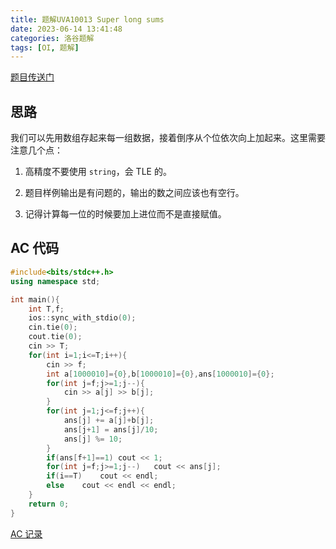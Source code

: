 ```yaml
---
title: 题解UVA10013 Super long sums
date: 2023-06-14 13:41:48
categories: 洛谷题解
tags: [OI, 题解]
---
```

[题目传送门](https://www.luogu.com.cn/problem/UVA10013)

## 思路

我们可以先用数组存起来每一组数据，接着倒序从个位依次向上加起来。这里需要注意几个点：

1. 高精度不要使用 `string`，会 TLE 的。

2. 题目样例输出是有问题的，输出的数之间应该也有空行。

3. 记得计算每一位的时候要加上进位而不是直接赋值。

## AC 代码

```cpp
#include<bits/stdc++.h>
using namespace std;

int main(){
    int T,f;
    ios::sync_with_stdio(0);
    cin.tie(0);
    cout.tie(0);
    cin >> T;
    for(int i=1;i<=T;i++){
        cin >> f;
        int a[1000010]={0},b[1000010]={0},ans[1000010]={0};
        for(int j=f;j>=1;j--){
            cin >> a[j] >> b[j];
        }
        for(int j=1;j<=f;j++){
            ans[j] += a[j]+b[j];
            ans[j+1] = ans[j]/10;
            ans[j] %= 10;
        }
        if(ans[f+1]==1) cout << 1;
        for(int j=f;j>=1;j--)   cout << ans[j];
        if(i==T)    cout << endl;
        else    cout << endl << endl;
    }
    return 0;
}
```

[AC 记录](https://www.luogu.com.cn/record/112675660)